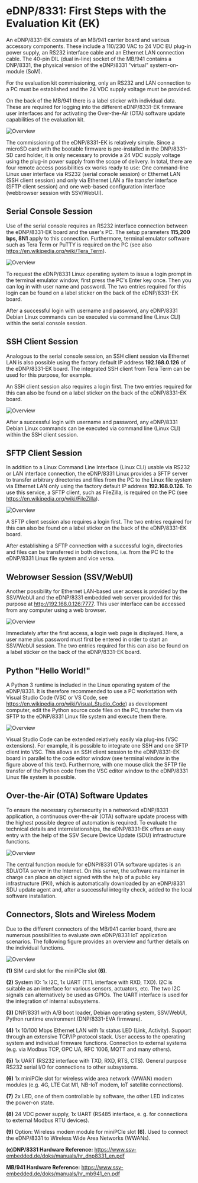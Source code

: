 # eDNP/8331: First Steps with the Evaluation Kit (EK) 

An eDNP/8331-EK consists of an MB/941 carrier board and various accessory components. These include a 110/230 VAC to 24 VDC EU plug-in power supply, an RS232 interface cable and an Ethernet LAN connection cable. The 40-pin DIL (dual in-line) socket of the MB/941 contains a DNP/8331, the physical version of the eDNP/8331 "virtual" system-on-module (SoM). 

For the evaluation kit commissioning, only an RS232 and LAN connection to a PC must be established and the 24 VDC supply voltage must be provided.

On the back of the MB/941 there is a label sticker with individual data. These are required for logging into the different eDNP/8331-EK firmware user interfaces and for activating the Over-the-Air (OTA) software update capabilities of the evaluation kit.  

![Overview](https://ssv-comm.de/forum/bilder/8331EK-overview.jpg)

The commissioning of the eDNP/8331-EK is relatively simple. Since a microSD card with the bootable firmware is pre-installed in the DNP/8331-SD card holder, it is only necessary to provide a 24 VDC supply voltage using the plug-in power supply from the scope of delivery. In total, there are four remote access possibilities ex works ready to use: One command-line Linux user interface via RS232 (serial console session) or Ethernet LAN (SSH client session) and only via Ethernet LAN a file transfer interface (SFTP client session) and one web-based configuration interface (webbrowser session with SSV/WebUI).  

## Serial Console Session

Use of the serial console requires an RS232 interface connection between the eDNP/8331-EK board and the user's PC. The setup parameters **115,200 bps, 8N1** apply to this connection. Furthermore, terminal emulator software such as Tera Term or PuTTY is required on the PC (see also https://en.wikipedia.org/wiki/Tera_Term).

![Overview](https://ssv-comm.de/forum/bilder/8331EK-Serial.png)

To request the eDNP/8331 Linux operating system to issue a login prompt in the terminal emulator window, first press the PC's Enter key once. Then you can log in with user name and password. The two entries required for this login can be found on a label sticker on the back of the eDNP/8331-EK board.

After a successful login with username and password, any eDNP/8331 Debian Linux commands can be executed via command line (Linux CLI) within the serial console session.

## SSH Client Session

Analogous to the serial console session, an SSH client session via Ethernet LAN is also possible using the factory default IP address **192.168.0.126** of the eDNP/8331-EK board. The integrated SSH client from Tera Term can be used for this purpose, for example.

An SSH client session also requires a login first. The two entries required for this can also be found on a label sticker on the back of the eDNP/8331-EK board.

![Overview](https://ssv-comm.de/forum/bilder/8331EK-SSH.png)

After a successful login with username and password, any eDNP/8331 Debian Linux commands can be executed via command line (Linux CLI) within the SSH client session.

## SFTP Client Session

In addition to a Linux Command Line Interface (Linux CLI) usable via RS232 or LAN interface connection, the eDNP/8331 Linux provides a SFTP server to transfer arbitrary directories and files from the PC to the Linux file system via Ethernet LAN only using the factory default IP address **192.168.0.126**. To use this service, a SFTP client, such as FileZilla, is required on the PC (see https://en.wikipedia.org/wiki/FileZilla).

![Overview](https://ssv-comm.de/forum/bilder/8331EK-SFTP.png)

A SFTP client session also requires a login first. The two entries required for this can also be found on a label sticker on the back of the eDNP/8331-EK board.

After establishing a SFTP connection with a successful login, directories and files can be transferred in both directions, i.e. from the PC to the eDNP/8331 Linux file system and vice versa.

## Webrowser Session (SSV/WebUI)

Another possibility for Ethernet LAN-based user access is provided by the SSV/WebUI and the eDNP/8331 embedded web server provided for this purpose at http://192.168.0.126:7777. This user interface can be accessed from any computer using a web browser.

![Overview](https://ssv-comm.de/forum/bilder/8331EK-WUI.png)

Immediately after the first access, a login web page is displayed. Here, a user name plus password must first be entered in order to start an SSV/WebUI session. The two entries required for this can also be found on a label sticker on the back of the eDNP/8331-EK board.

## Python "Hello World!"

A Python 3 runtime is included in the Linux operating system of the eDNP/8331. It is therefore recommended to use a PC workstation with Visual Studio Code (VSC or VS Code, see https://en.wikipedia.org/wiki/Visual_Studio_Code) as development computer, edit the Python source code files on the PC, transfer them via SFTP to the eDNP/8331 Linux file system and execute them there.

![Overview](https://ssv-comm.de/forum/bilder/8331EK-VSC.png)

Visual Studio Code can be extended relatively easily via plug-ins (VSC extensions). For example, it is possible to integrate one SSH and one SFTP client into VSC. This allows an SSH client session to the eDNP/8331-EK board in parallel to the code editor window (see terminal window in the figure above of this text). Furthermore, with one mouse click the SFTP file transfer of the Python code from the VSC editor window to the eDNP/8331 Linux file system is possible.

## Over-the-Air (OTA) Software Updates

To ensure the necessary cybersecurity in a networked eDNP/8331 application, a continuous over-the-air (OTA) software update process with the highest possible degree of automation is required. To evaluate the technical details and interrelationships, the eDNP/8331-EK offers an easy entry with the help of the SSV Secure Device Update (SDU) infrastructure functions.

![Overview](https://ssv-comm.de/forum/bilder/8331EK-OTA.jpg)

The central function module for eDNP/8331 OTA software updates is an SDU/OTA server in the Internet. On this server, the software maintainer in charge can place an object signed with the help of a public key infrastructure (PKI), which is automatically downloaded by an eDNP/8331 SDU update agent and, after a successful integrity check, added to the local software installation.

## Connectors, Slots and Wireless Modem

Due to the different connectors of the MB/941 carrier board, there are numerous possibilities to evaluate own eDNP/8331 IoT application scenarios. The following figure provides an overview and further details on the individual functions.

![Overview](https://ssv-comm.de/forum/bilder/8331EK-explore.jpg)

**(1)** SIM card slot for the miniPCIe slot **(6)**.

**(2)** System IO: 1x I2C, 1x UART (TTL interface with RXD, TXD). I2C is suitable as an interface for various sensors, actuators, etc. The two I2C signals can alternatively be used as GPIOs. The UART interface is used for the integration of internal subsystems.

**(3)** DNP/8331 with A/B boot loader, Debian operating system, SSV/WebUI, Python runtime environment (DNP/8331-EVA firmware).

**(4)** 1x 10/100 Mbps Ethernet LAN with 1x status LED (Link, Activity). Support through an extensive TCP/IP protocol stack. User access to the operating system and individual firmware functions. Connection to external systems (e.g. via Modbus TCP, OPC UA, RFC 1006, MQTT and many others).

**(5)** 1x UART (RS232 interface with TXD, RXD, RTS, CTS). General purpose RS232 serial I/O for connections to other subsystems.

**(6)** 1x miniPCIe slot for wireless wide area network (WWAN) modem modules (e.g. 4G, LTE Cat M1, NB-IoT modem, IoT satellite connections).

**(7)** 2x LED, one of them controllable by software, the other LED indicates the power-on state.

**(8)** 24 VDC power supply, 1x UART (RS485 interface, e. g. for connections to external Modbus RTU devices).

**(9)** Option: Wireless modem module for miniPCIe slot **(6)**. Used to connect the eDNP/8331 to Wireless Wide Area Networks (WWANs). 

**(e)DNP/8331 Hardware Reference:** https://www.ssv-embedded.de/doks/manuals/hr_dnp8331_en.pdf

**MB/941 Hardware Reference:** https://www.ssv-embedded.de/doks/manuals/hr_mb941_en.pdf